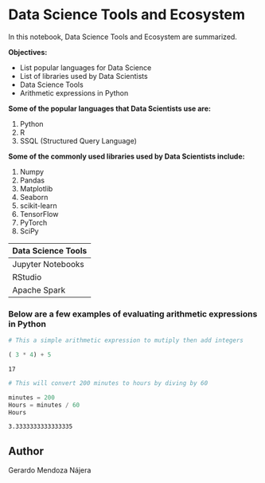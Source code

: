 # Data Science Tools and Ecosystem

In this notebook, Data Science Tools and Ecosystem are summarized.

**Objectives:**

- List popular languages for Data Science
- List of libraries used by Data Scientists 
- Data Science Tools
- Arithmetic expressions in Python




**Some of the popular languages that Data Scientists use are:**

1. Python
2. R
3. SSQL (Structured Query Language)

**Some of the commonly used libraries used by Data Scientists include:**

1. Numpy
2. Pandas
3. Matplotlib
4. Seaborn
5. scikit-learn
6. TensorFlow
7. PyTorch
8. SciPy

|**Data Science Tools**|
|----------------------|
|Jupyter Notebooks|
|RStudio|
|Apache Spark|


### Below are a few examples of evaluating arithmetic expressions in Python


```python
# This a simple arithmetic expression to mutiply then add integers

( 3 * 4) + 5
```




    17




```python
# This will convert 200 minutes to hours by diving by 60

minutes = 200
Hours = minutes / 60
Hours
```




    3.3333333333333335



## Author
Gerardo Mendoza Nájera
